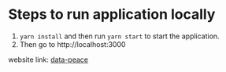 # Steps to run application locally

1. `yarn install` and then run `yarn start` to start the application.
2. Then go to http://localhost:3000

website link: [data-peace](https://priceless-bell-6d4d8a.netlify.com/)
